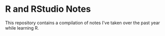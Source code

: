 # R and RStudio Notes
This repository contains a compilation of notes I've taken over the past year while learning R. 

